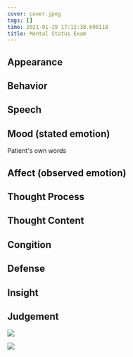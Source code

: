 ```yaml
---
cover: cover.jpeg
tags: []
time: 2021-01-19 17:12:38.698118
title: Mental Status Exam
---
```


## Appearance

## Behavior

## Speech

## Mood (stated emotion)

Patient's own words

## Affect (observed emotion)

## Thought Process

## Thought Content

## Congition

## Defense

## Insight

## Judgement

![](mmse1.png)

![](mmse2.png)
